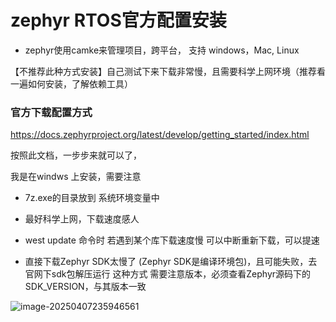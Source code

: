 # zephyr RTOS官方配置安装

- zephyr使用camke来管理项目，跨平台， 支持 windows，Mac, Linux

【不推荐此种方式安装】自己测试下来下载非常慢，且需要科学上网环境（推荐看一遍如何安装，了解依赖工具）



### 官方下载配置方式

https://docs.zephyrproject.org/latest/develop/getting_started/index.html

按照此文档，一步步来就可以了，

我是在windws 上安装，需要注意

- 7z.exe的目录放到 系统环境变量中

- 最好科学上网，下载速度感人

- west update  命令时  若遇到某个库下载速度慢 可以中断重新下载，可以提速

- 直接下载Zephyr SDK太慢了 (Zephyr SDK是编译环境包)，且可能失败，去官网下sdk包解压运行  这种方式 需要注意版本，必须查看Zephyr源码下的SDK_VERSION，与其版本一致

![image-20250407235946561](https://newbie-typora.oss-cn-shenzhen.aliyuncs.com/TyporaJPG/image-20250407235946561.png)



